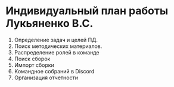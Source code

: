 # Индивидуальный план работы Лукьяненко В.С.
1) Определение задач и целей ПД.
2) Поиск методических материалов. 
3) Распределение ролей в команде
3) Поиск сборок
4) Импорт сборки
5) Командное собраний в Discord
7) Организация отчетности

